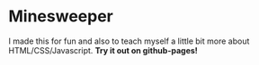 # Minesweeper

I made this for fun and also to teach myself a little bit more about HTML/CSS/Javascript. **Try it out on github-pages!**
